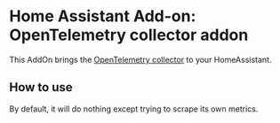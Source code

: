 # Home Assistant Add-on: OpenTelemetry collector addon

This AddOn brings the [OpenTelemetry collector](https://github.com/open-telemetry/opentelemetry-collector-contrib) to your HomeAssistant.

## How to use

By default, it will do nothing except trying to scrape its own metrics.
